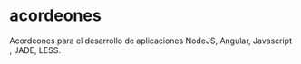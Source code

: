 acordeones
==========

Acordeones para el desarrollo de aplicaciones NodeJS, Angular, Javascript , JADE, LESS.
